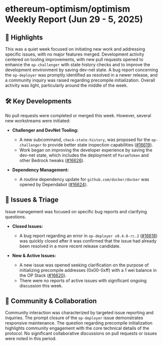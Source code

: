 # ethereum-optimism/optimism Weekly Report (Jun 29 - 5, 2025)

## 🚀 Highlights
This was a quiet week focused on initiating new work and addressing specific issues, with no major features merged. Development activity centered on tooling improvements, with new pull requests opened to enhance the `op-challenger` with state history checks and to improve the development environment by saving dev-net state. A bug report concerning the `op-deployer` was promptly identified as resolved in a newer release, and a community inquiry was raised regarding precompile initialization. Overall activity was light, particularly around the middle of the week.

## 🛠️ Key Developments
No pull requests were completed or merged this week. However, several new workstreams were initiated:

*   **Challenger and DevNet Tooling:**
    *   A new subcommand, `check-state-history`, was proposed for the `op-challenger` to provide better state inspection capabilities ([#16619](https://github.com/ethereum-optimism/optimism/pull/16619)).
    *   Work began on improving the developer experience by saving the dev-net state, which includes the deployment of `ParamToken` and other Bedrock tweaks ([#16626](https://github.com/ethereum-optimism/optimism/pull/16626)).

*   **Dependency Management:**
    *   A routine dependency update for `github.com/docker/docker` was opened by Dependabot ([#16624](https://github.com/ethereum-optimism/optimism/pull/16624)).

## 🐛 Issues & Triage
Issue management was focused on specific bug reports and clarifying questions.

*   **Closed Issues:**
    *   A bug report regarding an error in `op-deployer v0.4.0-rc.2` ([#16618](https://github.com/ethereum-optimism/optimism/issues/16618)) was quickly closed after it was confirmed that the issue had already been resolved in a more recent release candidate.

*   **New & Active Issues:**
    *   A new issue was opened seeking clarification on the purpose of initializing precompile addresses (0x00-0xff) with a 1 wei balance in the OP Stack ([#16620](https://github.com/ethereum-optimism/optimism/issues/16620)).
    *   There were no reports of active issues with significant ongoing discussion this week.

## 💬 Community & Collaboration
Community interaction was characterized by targeted issue reporting and inquiries. The prompt closure of the `op-deployer` issue demonstrates responsive maintenance. The question regarding precompile initialization highlights community engagement with the core technical details of the protocol. No significant collaborative discussions on pull requests or issues were noted in this period.